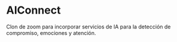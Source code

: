 # AIConnect
Clon de zoom para incorporar servicios de IA para la detección de compromiso, emociones y atención.
